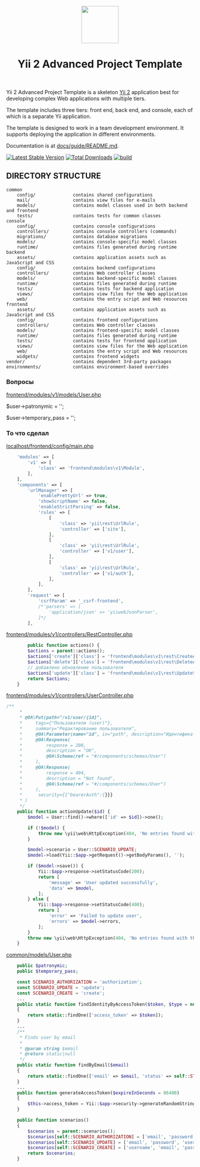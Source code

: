 <p align="center">
    <a href="https://github.com/yiisoft" target="_blank">
        <img src="https://avatars0.githubusercontent.com/u/993323" height="100px">
    </a>
    <h1 align="center">Yii 2 Advanced Project Template</h1>
    <br>
</p>

Yii 2 Advanced Project Template is a skeleton [Yii 2](https://www.yiiframework.com/) application best for
developing complex Web applications with multiple tiers.

The template includes three tiers: front end, back end, and console, each of which
is a separate Yii application.

The template is designed to work in a team development environment. It supports
deploying the application in different environments.

Documentation is at [docs/guide/README.md](docs/guide/README.md).

[![Latest Stable Version](https://img.shields.io/packagist/v/yiisoft/yii2-app-advanced.svg)](https://packagist.org/packages/yiisoft/yii2-app-advanced)
[![Total Downloads](https://img.shields.io/packagist/dt/yiisoft/yii2-app-advanced.svg)](https://packagist.org/packages/yiisoft/yii2-app-advanced)
[![build](https://github.com/yiisoft/yii2-app-advanced/workflows/build/badge.svg)](https://github.com/yiisoft/yii2-app-advanced/actions?query=workflow%3Abuild)

DIRECTORY STRUCTURE
-------------------

```
common
    config/              contains shared configurations
    mail/                contains view files for e-mails
    models/              contains model classes used in both backend and frontend
    tests/               contains tests for common classes    
console
    config/              contains console configurations
    controllers/         contains console controllers (commands)
    migrations/          contains database migrations
    models/              contains console-specific model classes
    runtime/             contains files generated during runtime
backend
    assets/              contains application assets such as JavaScript and CSS
    config/              contains backend configurations
    controllers/         contains Web controller classes
    models/              contains backend-specific model classes
    runtime/             contains files generated during runtime
    tests/               contains tests for backend application    
    views/               contains view files for the Web application
    web/                 contains the entry script and Web resources
frontend
    assets/              contains application assets such as JavaScript and CSS
    config/              contains frontend configurations
    controllers/         contains Web controller classes
    models/              contains frontend-specific model classes
    runtime/             contains files generated during runtime
    tests/               contains tests for frontend application
    views/               contains view files for the Web application
    web/                 contains the entry script and Web resources
    widgets/             contains frontend widgets
vendor/                  contains dependent 3rd-party packages
environments/            contains environment-based overrides
```
### Вопросы

[frontend/modules/v1/models/User.php](frontend/modules/v1/models/User.php)

$user->patronymic = '';

$user->temporary_pass = '';

### То что сделал

[localhost/frontend/config/main.php](localhost/frontend/config/main.php)
```php
    'modules' => [
        'v1' => [
            'class' => 'frontend\modules\v1\Module',
        ],
    ],
    'components' => [
        'urlManager' => [
            'enablePrettyUrl' => true,
            'showScriptName' => false,
            'enableStrictParsing' => false,
            'rules' => [
                [
                    'class' => 'yii\rest\UrlRule',
                    'controller' => ['site'],
                ],
                [
                    'class' => 'yii\rest\UrlRule',
                    'controller' => ['v1/user'],
                ],
                [
                    'class' => 'yii\rest\UrlRule',
                    'controller' => ['v1/auth'],
                ],
            ],
        ],
        'request' => [
            'csrfParam' => '_csrf-frontend',
            /*'parsers' => [
                'application/json' => 'yiiwebJsonParser',
            ]*/
        ],
```

[frontend/modules/v1/controllers/RestController.php](frontend/modules/v1/controllers/RestController.php)

```php
        public function actions() {
		$actions = parent::actions();
		$actions['create']['class'] = 'frontend\modules\v1\rest\CreateAction';
		$actions['delete']['class'] = 'frontend\modules\v1\rest\DeleteAction';
		// добавлено обновление пользователя
		$actions['update']['class'] = 'frontend\modules\v1\rest\UpdateStudentAction';
		return $actions;
	}

```

[frontend/modules/v1/controllers/UserController.php](frontend/modules/v1/controllers/UserController.php)

```php
/**
     *
     * @OA\Put(path="/v1/user/{id}",
     *     tags={"Пользователи (user)"},
     *     summary="Редактирование пользователя",
     *	   @OA\Parameter(name="id", in="path", description="Идентификатор", required=true),
     *     @OA\Response(
     *         response = 200,
     * 		   description = "OK",
     *         @OA\Schema(ref = "#/components/schemas/User")
     *     ),
     *     @OA\Response(
     *         response = 404,
     * 		   description = "Not found",
     *         @OA\Schema(ref = "#/components/schemas/User")
     *     ),
     *		security={{"bearerAuth":{}}}
     * )
     */
    public function actionUpdate($id) {
        $model = User::find()->where(['id' => $id])->one();

        if (!$model) {
            throw new \yii\web\HttpException(404, 'No entries found with this query string');
        }

        $model->scenario = User::SCENARIO_UPDATE;
        $model->load(Yii::$app->getRequest()->getBodyParams(), '');

        if ($model->save()) {
            Yii::$app->response->setStatusCode(200);
            return [
                'message' => 'User updated successfully',
                'data' => $model,
            ];
        } else {
            Yii::$app->response->setStatusCode(400);
            return [
                'error' => 'Failed to update user',
                'errors' => $model->errors,
            ];
        }
        throw new \yii\web\HttpException(404, 'No entries found with this query string');
    }
```

[common/models/User.php](common/models/User.php)

```php
    public $patronymic;
    public $temporary_pass;

    const SCENARIO_AUTHORIZATION = 'authorization';
    const SCENARIO_UPDATE = 'update';
    const SCENARIO_CREATE = 'create';
    ...
    public static function findIdentityByAccessToken($token, $type = null)
    {
        return static::findOne(['access_token' => $token]);
    }
    ...
    /**
     * Finds user by email
     *
     * @param string $email
     * @return static|null
     */
    public static function findByEmail($email)
    {
        return static::findOne(['email' => $email, 'status' => self::STATUS_ACTIVE]);
    }
    ...
    public function generateAccessToken($expireInSeconds = 86400)
    {
        $this->access_token = Yii::$app->security->generateRandomString() . '_' . (time() + $expireInSeconds);
    }

    public function scenarios()
    {
        $scenarios = parent::scenarios();
        $scenarios[self::SCENARIO_AUTHORIZATION] = ['email', 'password']; // поля, которые должны валидироваться при сценарии 'authorization'
        $scenarios[self::SCENARIO_UPDATE] = ['email', 'password', 'username', 'surname', 'status', 'phone']; // поля, которые должны валидироваться при сценарии обновления данных пользователя
        $scenarios[self::SCENARIO_CREATE] = ['username', 'email', 'password']; // поля, которые должны валидироваться при сценарии создания пользователя
        return $scenarios;
    }

```